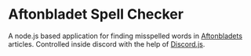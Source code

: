 # Aftonbladet Spell Checker

A node.js based application for finding misspelled words in [Aftonbladets](https://www.aftonbladet.se/) articles.
Controlled inside discord with the help of [Discord.js](https://discord.js.org).